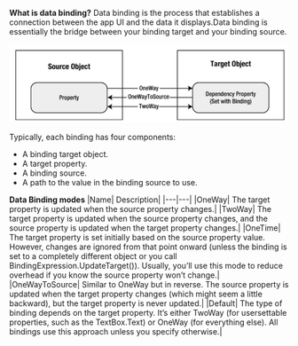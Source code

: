 **What is data binding?**
Data binding is the process that establishes a connection between the app UI and the data it displays.Data binding is essentially the bridge between your binding target and your binding source.

![Data Binding Demo](./databinding.png)

Typically, each binding has four components:
- A binding target object.
- A target property.
- A binding source.
- A path to the value in the binding source to use.

**Data Binding modes**
|Name| Description|
|---|---|
|OneWay| The target property is updated when the source property changes.|
|TwoWay| The target property is updated when the source property changes, and the source property is updated when the target property changes.|
|OneTime| The target property is set initially based on the source property value. However, changes are ignored from that point onward (unless the binding is set to a completely different object or you call BindingExpression.UpdateTarget()). Usually, you’ll use this mode to reduce overhead if you know the source property won’t change.|
|OneWayToSource| Similar to OneWay but in reverse. The source property is updated when the target property changes (which might seem a little backward), but the target property is never updated.|
|Default| The type of binding depends on the target property. It’s either TwoWay (for usersettable properties, such as the TextBox.Text) or OneWay (for everything else). All bindings use this approach unless you specify otherwise.|
